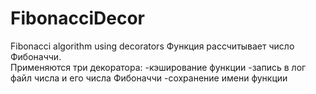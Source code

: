 # FibonacciDecor
Fibonacci algorithm using decorators
Функция рассчитывает число Фибоначчи.  
Применяются  три декоратора:
-кэширование функции
-запись в лог файл  числа и его числа Фибоначчи
-сохранение имени функции
